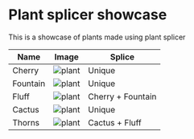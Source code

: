 # Plant splicer showcase
This is a showcase of plants made using plant splicer

|Name|Image|Splice|
---|---|---
Cherry | ![plant](https://github.com/Wurnace/plant_splicer/assets/122387227/30f4dd32-8071-4f78-b3ba-5a0b05e3e808)|Unique
Fountain | ![plant](https://github.com/Wurnace/plant_splicer/assets/122387227/f8e29fe8-849a-4769-89c4-521a706539d9)|Unique
Fluff |![plant](https://github.com/Wurnace/plant_splicer/assets/122387227/635747e4-2001-4380-b997-b90f50853178)|Cherry + Fountain
Cactus |![plant](https://github.com/Wurnace/plant_splicer/assets/122387227/48a7daa0-33a5-462b-9537-462e989120bf)|Unique
Thorns |![plant](https://github.com/Wurnace/plant_splicer/assets/122387227/68f4fd79-be9b-40a8-8284-8c214c82d664)|Cactus + Fluff


